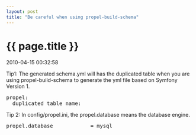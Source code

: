 ```yaml
---
layout: post
title: "Be careful when using propel-build-schema"
---
```


<h1> {{ page.title }} </h1> <p class='meta'>2010-04-15 00:32:58</p>

Tip1:
The generated schema.yml will has the duplicated table when you are using propel-build-schema to generate the yml file based on Symfony Version 1.
<pre class='yml' name='code'>
propel:
  duplicated_table_name:
</pre>


Tip 2:
In config/propel.ini, the propel.database means the database engine.
<pre class='php' name='code'>
propel.database            = mysql
</pre>